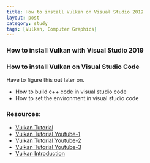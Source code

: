 ```yaml
---
title: How to install Vulkan on Visual Studio 2019
layout: post
category: study
tags: [Vulkan, Computer Graphics]
---
```


### How to install Vulkan with Visual Studio 2019


### How to install Vulkan on Visual Studio Code 
Have to figure this out later on.
- How to build c++ code in visual studio code
- How to set the environment in visual studio code

### Resources:
- [Vulkan Tutorial](https://vulkan-tutorial.com/Development_environment)
- [Vulkan Tutorial Youtube-1](https://www.youtube.com/watch?v=lr93-_cC8v4&list=PL8327DO66nu9qYVKLDmdLW_84-yE4auCR&index=2&ab_channel=BrendanGalea)
- [Vulkan Tutorial Youtube-2](https://www.youtube.com/watch?v=tRQ3zqCiKdQ&list=PLFAIgTeqcARkeHm-RimFyKET6IZPxlBSt&index=2&t=432s&ab_channel=Cakez)
- [Vulkan Tutorial Youtube-3](https://www.youtube.com/watch?v=DYuLHRsvZwk&t=2s&ab_channel=OGLDEV)
- [Vulkan Introduction](https://openmynotepad.tistory.com/81)